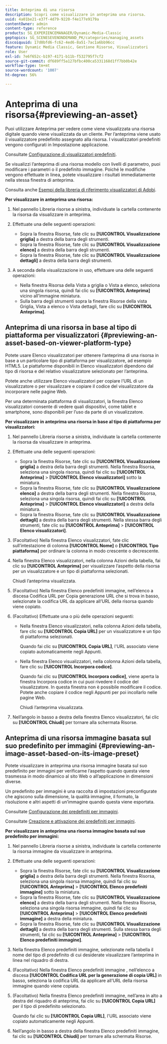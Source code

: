 ```yaml
---
title: Anteprima di una risorsa
description: Scopri come visualizzare in anteprima una risorsa.
uuid: 4a01be21-e37f-4d79-9220-f4e177e9179a
contentOwner: admin
content-type: reference
products: SG_EXPERIENCEMANAGER/Dynamic-Media-Classic
geptopics: SG_SCENESEVENONDEMAND_PK/categories/managing_assets
discoiquuid: 17d0bfd6-fc62-4ed6-8a51-7ac1a6bb96cc
feature: Dynamic Media Classic, Gestione Risorse, Visualizzatori
role: User
exl-id: 7e6f652c-b197-4171-b11b-f532795f7cf2
source-git-commit: df689ff5a127bfbc400ca5331168d1ff7bb0b42e
workflow-type: tm+mt
source-wordcount: '1007'
ht-degree: 56%

---
```


# Anteprima di una risorsa{#previewing-an-asset}

Puoi utilizzare Anteprima per vedere come viene visualizzata una risorsa digitale quando viene visualizzata da un cliente. Per l’anteprima viene usato il visualizzatore predefinito assegnato alla risorsa. I visualizzatori predefiniti vengono configurati in Impostazione applicazione.

Consultate [Configurazione di visualizzatori predefiniti](application-setup.md#configuring_default_viewers).

Se visualizzi l’anteprima di una risorsa modello con livelli di parametro, puoi modificare i parametri o il predefinito immagine. Poiché le modifiche vengono effettuate in linea, potete visualizzare i risultati immediatamente nella stessa finestra di anteprima.

Consulta anche [Esempi della libreria di riferimento visualizzatori di Adobi](https://landing.adobe.com/en/na/dynamic-media/ctir-2755/live-demos.html).

**Per visualizzare in anteprima una risorsa:**

1. Nel pannello Libreria risorse a sinistra, individuate la cartella contenente la risorsa da visualizzare in anteprima.
1. Effettuate una delle seguenti operazioni:

   * Sopra la finestra Risorse, fate clic su **[!UICONTROL Visualizzazione griglia]** a destra della barra degli strumenti.
   * Sopra la finestra Risorse, fate clic su **[!UICONTROL Visualizzazione elenco]** a destra della barra degli strumenti.
   * Sopra la finestra Risorse, fate clic su **[!UICONTROL Visualizzazione dettagli]** a destra della barra degli strumenti.

1. A seconda della visualizzazione in uso, effettuare una delle seguenti operazioni:

   * Nella finestra Risorsa della Vista a griglia o Vista a elenco, seleziona una singola risorsa, quindi fai clic su **[!UICONTROL Anteprima]** vicino all’immagine miniatura.
   * Sulla barra degli strumenti sopra la finestra Risorse della vista Griglia, Vista a elenco o Vista dettagli, fare clic su **[!UICONTROL Anteprima]**.

## Anteprima di una risorsa in base al tipo di piattaforma per visualizzatori {#previewing-an-asset-based-on-viewer-platform-type}

Potete usare Elenco visualizzatori per ottenere l’anteprima di una risorsa in base a un particolare tipo di piattaforma per visualizzatore, ad esempio HTML5. Le piattaforme disponibili in Elenco visualizzatori dipendono dal tipo di risorsa e del relativo visualizzatore selezionato per l’anteprima.

Potete anche utilizzare Elenco visualizzatori per copiare l’URL di un visualizzatore o per visualizzare e copiare il codice del visualizzatore da incorporare nelle pagine Web.

Per una determinata piattaforma di visualizzatori, la finestra Elenco visualizzatori consente di vedere quali dispositivi, come tablet e smartphone, sono disponibili per l’uso da parte di un visualizzatore.

**Per visualizzare in anteprima una risorsa in base al tipo di piattaforma per visualizzatori:**

1. Nel pannello Libreria risorse a sinistra, individuate la cartella contenente la risorsa da visualizzare in anteprima.
1. Effettuate una delle seguenti operazioni:

   * Sopra la finestra Risorse, fate clic su **[!UICONTROL Visualizzazione griglia]** a destra della barra degli strumenti. Nella finestra Risorsa, seleziona una singola risorsa, quindi fai clic su **[!UICONTROL Anteprima]** > **[!UICONTROL Elenco visualizzatori]** sotto la miniatura.
   * Sopra la finestra Risorse, fate clic su **[!UICONTROL Visualizzazione elenco]** a destra della barra degli strumenti. Nella finestra Risorsa, seleziona una singola risorsa, quindi fai clic su **[!UICONTROL Anteprima]** > **[!UICONTROL Elenco visualizzatori]** a destra della miniatura.
   * Sopra la finestra Risorse, fate clic su **[!UICONTROL Visualizzazione dettagli]** a destra della barra degli strumenti. Nella stessa barra degli strumenti, fate clic su **[!UICONTROL Anteprima]** > **[!UICONTROL Elenco visualizzatori]**.

1. (Facoltativo) Nella finestra Elenco visualizzatori, fate clic sull’intestazione di colonna **[!UICONTROL Nome]** o **[!UICONTROL Tipo piattaforma]** per ordinare la colonna in modo crescente o decrescente.
1. Nella finestra Elenco visualizzatori, nella colonna Azioni della tabella, fai clic su **[!UICONTROL Anteprima]** per visualizzare l’aspetto della risorsa per un visualizzatore e un tipo di piattaforma selezionati.

   Chiudi l’anteprima visualizzata.

1. (Facoltativo) Nella finestra Elenco predefiniti immagine, nell’elenco a discesa Codifica URL per Copia generazione URL che si trova in basso, selezionate la codifica URL da applicare all’URL della risorsa quando viene copiato.
1. (Facoltativo) Effettuate una o più delle operazioni seguenti:

   * Nella finestra Elenco visualizzatori, nella colonna Azioni della tabella, fare clic su **[!UICONTROL Copia URL]** per un visualizzatore e un tipo di piattaforma selezionati.

      Quando fai clic su **[!UICONTROL Copia URL]**, l&#39;URL associato viene copiato automaticamente negli Appunti.

   * Nella finestra Elenco visualizzatori, nella colonna Azioni della tabella, fare clic su **[!UICONTROL Incorpora codice]**.

      Quando fai clic su **[!UICONTROL Incorpora codice]**, viene aperta la finestra Incorpora codice in cui puoi rivedere il codice del visualizzatore. In questa finestra non è possibile modificare il codice. Potete anche copiare il codice negli Appunti per poi incollarlo nelle pagine Web.

      Chiudi l’anteprima visualizzata.

1. Nell’angolo in basso a destra della finestra Elenco visualizzatori, fai clic su **[!UICONTROL Chiudi]** per tornare alla schermata Risorse.

## Anteprima di una risorsa immagine basata sul suo predefinito per immagini {#previewing-an-image-asset-based-on-its-image-preset}

Potete visualizzare in anteprima una risorsa immagine basata sul suo predefinito per immagini per verificarne l’aspetto quando questa viene trasmessa in modo dinamico al sito Web o all’applicazione in dimensioni diverse.

Un predefinito per immagini è una raccolta di impostazioni preconfigurate che agiscono sulla dimensione, la qualità immagine, il formato, la risoluzione e altri aspetti di un’immagine quando questa viene esportata. 

Consultate [Configurazione dei predefiniti per immagini](setting-image-presets.md#setting_up_image_presets).

Consultate [Creazione e attivazione dei predefiniti per immagini](creating-enabling-image-presets.md#creating_and_enabling_image_presets).

**Per visualizzare in anteprima una risorsa immagine basata sul suo predefinito per immagini:**

1. Nel pannello Libreria risorse a sinistra, individuate la cartella contenente la risorsa immagine da visualizzare in anteprima.
1. Effettuate una delle seguenti operazioni:

   * Sopra la finestra Risorse, fate clic su **[!UICONTROL Visualizzazione griglia]** a destra della barra degli strumenti. Nella finestra Risorsa, seleziona una singola risorsa immagine, quindi fai clic su **[!UICONTROL Anteprima]** > **[!UICONTROL Elenco predefiniti immagine]** sotto la miniatura.
   * Sopra la finestra Risorse, fate clic su **[!UICONTROL Visualizzazione elenco]** a destra della barra degli strumenti. Nella finestra Risorsa, seleziona una singola risorsa immagine, quindi fai clic su **[!UICONTROL Anteprima]** > **[!UICONTROL Elenco predefiniti immagine]** a destra della miniatura.
   * Sopra la finestra Risorse, fate clic su **[!UICONTROL Visualizzazione dettagli]** a destra della barra degli strumenti. Sulla stessa barra degli strumenti, fai clic su **[!UICONTROL Anteprima]** > **[!UICONTROL Elenco predefiniti immagine]**.

1. Nella finestra Elenco predefiniti immagine, selezionate nella tabella il nome del tipo di predefinito di cui desiderate visualizzare l’anteprima in linea nel riquadro di destra.
1. (Facoltativo) Nella finestra Elenco predefiniti immagine , nell’elenco a discesa **[!UICONTROL Codifica URL per la generazione di copia URL]** in basso, seleziona la codifica URL da applicare all’URL della risorsa immagine quando viene copiata.
1. (Facoltativo) Nella finestra Elenco predefiniti immagine, nell’area in alto a destra del riquadro di anteprima, fai clic su **[!UICONTROL Copia URL]** per il tipo di predefinito selezionato.

   Quando fai clic su **[!UICONTROL Copia URL]**, l&#39;URL associato viene copiato automaticamente negli Appunti.

1. Nell’angolo in basso a destra della finestra Elenco predefiniti immagine, fai clic su **[!UICONTROL Chiudi]** per tornare alla schermata Risorse.
